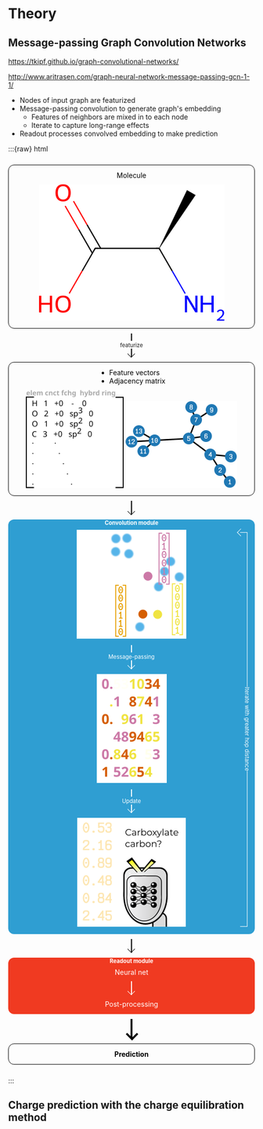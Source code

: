 # Theory



## Message-passing Graph Convolution Networks

https://tkipf.github.io/graph-convolutional-networks/

http://www.aritrasen.com/graph-neural-network-message-passing-gcn-1-1/

- Nodes of input graph are featurized
- Message-passing convolution to generate graph's embedding
    + Features of neighbors are mixed in to each node
    + Iterate to capture long-range effects
- Readout processes convolved embedding to make prediction

:::{raw} html

<style>
:root {
    --arrow-thickness: 1.5px;
    --arrow-head-size: 7px;
    --flowchart-spacing: 10px;
    --label-size: 0.8em;
    --bg-color: white;
    --fg-color: black;
}
.arrow.thick {
    --arrow-thickness: 4px;
    --arrow-head-size: 10px;
}
.arrow::after {
    width: calc(1.4142 * var(--arrow-head-size));
    height: calc(1.4142 * var(--arrow-head-size));
    content: "";
    padding: 0;
    margin: 0;
    border: solid var(--fg-color);
    border-width: 0 var(--arrow-thickness) var(--arrow-thickness) 0;
    display: inline-block;
    transform: rotate(-45deg);
    position: absolute;
    right: calc(0.2071 * var(--arrow-head-size));
    top: calc(var(--arrow-thickness) + 0.2071 * var(--arrow-head-size));
    z-index: -1;
}
.arrow::before {
    content: "";
    border-bottom: var(--fg-color) solid var(--arrow-thickness);
    height: 0;
    width: calc(100% - var(--arrow-thickness));
    display: inline-block;
    position: absolute;
    left: 0;
    top: calc(50% - var(--arrow-thickness)/2);
    z-index: -1;
}
.arrow {
    display: inline-block;
    line-height: 1.2;
    padding: 0 var(--arrow-head-size);
    flex: 1 1 0px;
    font-size: var(--label-size);
    position: relative;
    height: calc(
        var(--arrow-thickness) 
        + 2 * var(--arrow-head-size)
    );
    text-decoration: underline var(--bg-color) 1rem;
    text-decoration-skip-ink: none;
    text-underline-position: under;
    text-underline-offset: -1rem;
}

.arrow.fullwidth {
    flex-basis: 100%;
    height: calc(
        var(--arrow-thickness) 
        + 4 * var(--arrow-head-size)
    );
    margin: 0 var(--flowchart-spacing);
    line-height: 1.8;
}
.arrow.fullwidth::after {
    transform: rotate(45deg);
    background-image: linear-gradient(
        45deg,
        transparent calc(50% - var(--arrow-thickness)/2), 
        var(--fg-color) calc(50% - var(--arrow-thickness)/2), 
        var(--fg-color) calc(50% + var(--arrow-thickness)/2), 
        transparent calc(50% + var(--arrow-thickness)/2)
    );
    left: calc(0.2071 * var(--arrow-head-size) + var(--arrow-thickness));
    top: calc(0.2071 * var(--arrow-head-size) + 2 * var(--arrow-head-size));
}
.arrow.fullwidth::before {
    border-right: var(--fg-color) solid var(--arrow-thickness);
    width: calc(100% - 2 * var(--arrow-head-size) - 2 * var(--flowchart-spacing));
    height: calc(2 * var(--arrow-head-size));
    top:0;
    left: var(--arrow-head-size);
}

.arrow.fullwidth.loopback {
    height: calc(
        var(--arrow-thickness) 
        + 2 * var(--arrow-head-size)
    );
}
.arrow.fullwidth.loopback::after {
    transform: rotate(-135deg);
    position:absolute;
    left: calc(0.2071 * var(--arrow-head-size) + var(--arrow-thickness));
    top: calc(0.2071 * var(--arrow-head-size));
    z-index: -1;
}

.flowchart {
    display: flex;
    align-items: center;
    text-align: center;
    gap: var(--flowchart-spacing);
    padding: var(--flowchart-spacing) 0;
    flex-wrap: wrap;
    max-width: 100%;
    container-type: inline-size;
    container-name: flowchart;
}
.flowchart em {
    font-style: normal;
    font-weight: bold;
}
.flowchart.topdown {
    flex-direction: column;
}

.flowchart > *:not(.arrow) {
    flex-grow: 1;
    border-radius: 12px;
    padding: 12px;
    align-self: stretch;
    border: solid 1px var(--fg-color);
    z-index: -1;
    color: var(--fg-color);
}

.flowchart .module {
    display: flex;
    align-items: center;
    align-content: center;
    position: relative;
    gap: var(--flowchart-spacing);
    border: none;
    flex-wrap: wrap;
    background: var(--bg-color);
}
.flowchart .module[label] {
    padding-top: calc(var(--label-size) + var(--flowchart-spacing));
}
.flowchart .module::before {
    content: attr(label);
    font-size: var(--label-size);
    position: absolute;
    top: 0;
    left: 0;
    width: 100%;
    font-weight: bold;
}

.flowchart .module.blue {
    --fg-color: white;
    --bg-color: #2f9ed2;
}
.flowchart .module.orange {
    --fg-color: white;
    --bg-color: #f03a21;
}

.flowchart > div:not(.arrow):not(.module) > *:first-child {  
    margin: 0 auto var(--flowchart-spacing) auto;
    text-align: left;
    max-width: fit-content;
}

@container flowchart (max-width: 550px) {
    .flowchart > * {
        flex-basis: 100%;
    }
    .arrow, .arrow.fullwidth {
        height: unset;
        width: unset;
        margin: 0 auto;
        line-height: 1.8;
        padding: calc(2 * var(--arrow-head-size)) 0
    }
    .arrow::after, .arrow.fullwidth::after {
        transform: rotate(45deg);
        background: none;
        top: calc(100% - 2*var(--arrow-head-size) + 0.2071 * var(--arrow-head-size));
        left: calc(50% - var(--arrow-head-size) + 0.2071 * var(--arrow-head-size));
    }
    .arrow::before, .arrow.fullwidth::before {
        border: none;
        width: var(--arrow-thickness);
        background-color: var(--fg-color);
        height: 100%;
        top: 0;
        left: calc(50% - var(--arrow-thickness)/2);
    }
    
    .arrow.fullwidth.loopback {
        position: absolute;
        right: var(--flowchart-spacing);
        top: calc(var(--flowchart-spacing) + var(--label-size));
        height: calc(100% - 2*var(--flowchart-spacing) - var(--label-size) - 2*var(--arrow-head-size));
        margin: 0;
        padding: var(--arrow-head-size) 0;
        max-width: 10%;
        line-height: 1.2;
        text-decoration-thickness: 1.2rem;
        writing-mode: vertical-rl;
        text-orientation: mixed;
    }
    
    .arrow.fullwidth.loopback::before {
        background: none;
        border: var(--fg-color) solid var(--arrow-thickness);
        border-left: none;
        height: calc(100% - 2*var(--arrow-head-size));
        width: calc(2*var(--arrow-head-size));
        left: -50%;
        top: var(--arrow-head-size);
    }
    
    .arrow.fullwidth.loopback::after {
        right: 100%;
        transform: rotate(135deg)
    }
    
    .flowchart .module {
        flex-wrap: nowrap;
        flex-direction: column;
        position: relative;
    }

}

</style>
<div class="flowchart">
    <div>
        <div>Molecule</div>
        <img class="block" src="_static/images/theory/alanine.svg">
    </div>
    <div class="arrow">featurize</div>
    <div>
        <ul>
            <li>Feature vectors </li>
            <li>Adjacency matrix</li>
        </ul>
        <img src="_static/images/theory/alanine-atom-features.svg">
        <img src="_static/images/theory/alanine-graph.svg">
    </div>
    <div class="arrow fullwidth"></div>
    <div class="module blue" label="Convolution module">
        <div><img src="_static/images/theory/alanine-message_passing_input.svg"></div>
        <div class="arrow">Message-passing</div>
        <div><img src="_static/images/theory/alanine-message_passing_output.svg"></div>
        <div class="arrow">Update</div>
        <div><img src="_static/images/theory/alanine-update_output.svg"></div>
        <div class="arrow fullwidth loopback">Iterate with greater hop distance</div>
    </div>
    <div class="arrow fullwidth"></div>
    <div class="module orange" label="Readout module">
        <div>Neural net</div>
        <div class="arrow"></div>
        <div>Post-processing</div>
    </div>
    <div class="arrow thick"></div>
    <div><em>Prediction</em></div>
</div>

:::

## Charge prediction with the charge equilibration method